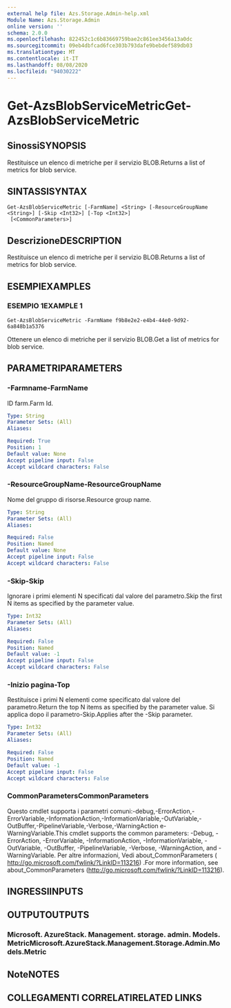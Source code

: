 ```yaml
---
external help file: Azs.Storage.Admin-help.xml
Module Name: Azs.Storage.Admin
online version: ''
schema: 2.0.0
ms.openlocfilehash: 822452c1c6b83669759bae2c861ee3456a13a0dc
ms.sourcegitcommit: 09eb4dbfcad6fce303b793dafe9bebdef589db03
ms.translationtype: MT
ms.contentlocale: it-IT
ms.lasthandoff: 08/08/2020
ms.locfileid: "94030222"
---
```

# <span data-ttu-id="084d7-101">Get-AzsBlobServiceMetric</span><span class="sxs-lookup"><span data-stu-id="084d7-101">Get-AzsBlobServiceMetric</span></span>

## <span data-ttu-id="084d7-102">Sinossi</span><span class="sxs-lookup"><span data-stu-id="084d7-102">SYNOPSIS</span></span>
<span data-ttu-id="084d7-103">Restituisce un elenco di metriche per il servizio BLOB.</span><span class="sxs-lookup"><span data-stu-id="084d7-103">Returns a list of metrics for blob service.</span></span>

## <span data-ttu-id="084d7-104">SINTASSI</span><span class="sxs-lookup"><span data-stu-id="084d7-104">SYNTAX</span></span>

```
Get-AzsBlobServiceMetric [-FarmName] <String> [-ResourceGroupName <String>] [-Skip <Int32>] [-Top <Int32>]
 [<CommonParameters>]
```

## <span data-ttu-id="084d7-105">Descrizione</span><span class="sxs-lookup"><span data-stu-id="084d7-105">DESCRIPTION</span></span>
<span data-ttu-id="084d7-106">Restituisce un elenco di metriche per il servizio BLOB.</span><span class="sxs-lookup"><span data-stu-id="084d7-106">Returns a list of metrics for blob service.</span></span>

## <span data-ttu-id="084d7-107">ESEMPI</span><span class="sxs-lookup"><span data-stu-id="084d7-107">EXAMPLES</span></span>

### <span data-ttu-id="084d7-108">ESEMPIO 1</span><span class="sxs-lookup"><span data-stu-id="084d7-108">EXAMPLE 1</span></span>
```
Get-AzsBlobServiceMetric -FarmName f9b8e2e2-e4b4-44e0-9d92-6a848b1a5376
```

<span data-ttu-id="084d7-109">Ottenere un elenco di metriche per il servizio BLOB.</span><span class="sxs-lookup"><span data-stu-id="084d7-109">Get a list of metrics for blob service.</span></span>

## <span data-ttu-id="084d7-110">PARAMETRI</span><span class="sxs-lookup"><span data-stu-id="084d7-110">PARAMETERS</span></span>

### <span data-ttu-id="084d7-111">-Farmname</span><span class="sxs-lookup"><span data-stu-id="084d7-111">-FarmName</span></span>
<span data-ttu-id="084d7-112">ID farm.</span><span class="sxs-lookup"><span data-stu-id="084d7-112">Farm Id.</span></span>

```yaml
Type: String
Parameter Sets: (All)
Aliases:

Required: True
Position: 1
Default value: None
Accept pipeline input: False
Accept wildcard characters: False
```

### <span data-ttu-id="084d7-113">-ResourceGroupName</span><span class="sxs-lookup"><span data-stu-id="084d7-113">-ResourceGroupName</span></span>
<span data-ttu-id="084d7-114">Nome del gruppo di risorse.</span><span class="sxs-lookup"><span data-stu-id="084d7-114">Resource group name.</span></span>

```yaml
Type: String
Parameter Sets: (All)
Aliases:

Required: False
Position: Named
Default value: None
Accept pipeline input: False
Accept wildcard characters: False
```

### <span data-ttu-id="084d7-115">-Skip</span><span class="sxs-lookup"><span data-stu-id="084d7-115">-Skip</span></span>
<span data-ttu-id="084d7-116">Ignorare i primi elementi N specificati dal valore del parametro.</span><span class="sxs-lookup"><span data-stu-id="084d7-116">Skip the first N items as specified by the parameter value.</span></span>

```yaml
Type: Int32
Parameter Sets: (All)
Aliases:

Required: False
Position: Named
Default value: -1
Accept pipeline input: False
Accept wildcard characters: False
```

### <span data-ttu-id="084d7-117">-Inizio pagina</span><span class="sxs-lookup"><span data-stu-id="084d7-117">-Top</span></span>
<span data-ttu-id="084d7-118">Restituisce i primi N elementi come specificato dal valore del parametro.</span><span class="sxs-lookup"><span data-stu-id="084d7-118">Return the top N items as specified by the parameter value.</span></span>
<span data-ttu-id="084d7-119">Si applica dopo il parametro-Skip.</span><span class="sxs-lookup"><span data-stu-id="084d7-119">Applies after the -Skip parameter.</span></span>

```yaml
Type: Int32
Parameter Sets: (All)
Aliases:

Required: False
Position: Named
Default value: -1
Accept pipeline input: False
Accept wildcard characters: False
```

### <span data-ttu-id="084d7-120">CommonParameters</span><span class="sxs-lookup"><span data-stu-id="084d7-120">CommonParameters</span></span>
<span data-ttu-id="084d7-121">Questo cmdlet supporta i parametri comuni:-debug,-ErrorAction,-ErrorVariable,-InformationAction,-InformationVariable,-OutVariable,-OutBuffer,-PipelineVariable,-Verbose,-WarningAction e-WarningVariable.</span><span class="sxs-lookup"><span data-stu-id="084d7-121">This cmdlet supports the common parameters: -Debug, -ErrorAction, -ErrorVariable, -InformationAction, -InformationVariable, -OutVariable, -OutBuffer, -PipelineVariable, -Verbose, -WarningAction, and -WarningVariable.</span></span> <span data-ttu-id="084d7-122">Per altre informazioni, Vedi about_CommonParameters ( http://go.microsoft.com/fwlink/?LinkID=113216) .</span><span class="sxs-lookup"><span data-stu-id="084d7-122">For more information, see about_CommonParameters (http://go.microsoft.com/fwlink/?LinkID=113216).</span></span>

## <span data-ttu-id="084d7-123">INGRESSI</span><span class="sxs-lookup"><span data-stu-id="084d7-123">INPUTS</span></span>

## <span data-ttu-id="084d7-124">OUTPUT</span><span class="sxs-lookup"><span data-stu-id="084d7-124">OUTPUTS</span></span>

### <span data-ttu-id="084d7-125">Microsoft. AzureStack. Management. storage. admin. Models. Metric</span><span class="sxs-lookup"><span data-stu-id="084d7-125">Microsoft.AzureStack.Management.Storage.Admin.Models.Metric</span></span>

## <span data-ttu-id="084d7-126">Note</span><span class="sxs-lookup"><span data-stu-id="084d7-126">NOTES</span></span>

## <span data-ttu-id="084d7-127">COLLEGAMENTI CORRELATI</span><span class="sxs-lookup"><span data-stu-id="084d7-127">RELATED LINKS</span></span>
